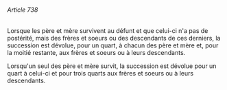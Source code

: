###### Article 738

Lorsque les père et mère survivent au défunt et que celui-ci n'a pas de postérité, mais des frères et soeurs ou des descendants de ces derniers, la succession est dévolue, pour un quart, à chacun des père et mère et, pour la moitié restante, aux frères et soeurs ou à leurs descendants.

Lorsqu'un seul des père et mère survit, la succession est dévolue pour un quart à celui-ci et pour trois quarts aux frères et soeurs ou à leurs descendants.

